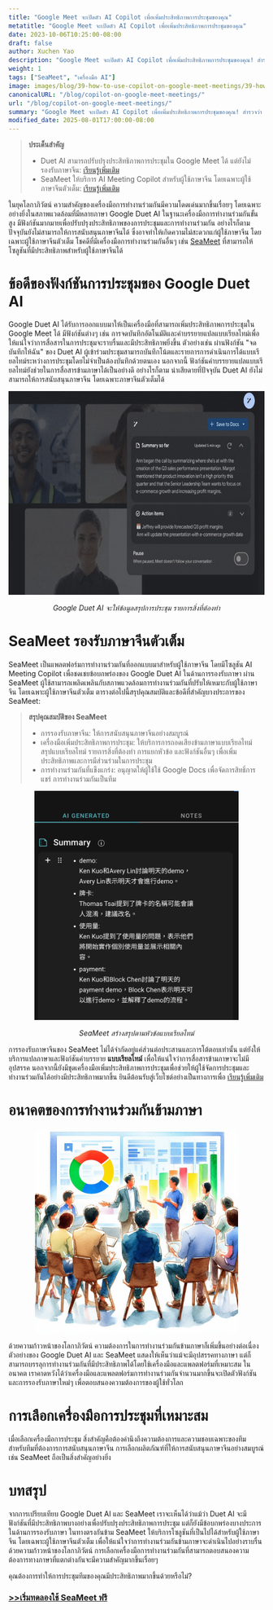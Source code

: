 ```yaml
---
title: "Google Meet จะเปิดตัว AI Copilot เพื่อเพิ่มประสิทธิภาพการประชุมของคุณ"
metatitle: "Google Meet จะเปิดตัว AI Copilot เพื่อเพิ่มประสิทธิภาพการประชุมของคุณ"
date: 2023-10-06T10:25:00-08:00
draft: false
author: Xuchen Yao
description: "Google Meet จะเปิดตัว AI Copilot เพื่อเพิ่มประสิทธิภาพการประชุมของคุณ! สำรวจว่า SeaMeet เติมเต็มข้อบกพร่องของ Google Duet AI ในด้านการรองรับภาษาจีนและประสิทธิภาพการประชุมได้อย่างไร และมอบประสบการณ์การทำงานร่วมกันที่สมบูรณ์ยิ่งขึ้นสำหรับผู้ใช้ภาษาจีนตัวเต็ม ขับเคลื่อนการทำงานร่วมกันข้ามภาษาไปข้างหน้า"
weight: 1
tags: ["SeaMeet", "เครื่องมือ AI"]
image: images/blog/39-how-to-use-copilot-on-google-meet-meetings/39-how-to-use-copilot-on-google-meet-meetings.jpeg
canonicalURL: "/blog/copilot-on-google-meet-meetings/"
url: "/blog/copilot-on-google-meet-meetings/"
summary: "Google Meet จะเปิดตัว AI Copilot เพื่อเพิ่มประสิทธิภาพการประชุมของคุณ! สำรวจว่า SeaMeet เติมเต็มข้อบกพร่องของ Google Duet AI ในด้านการรองรับภาษาจีนและประสิทธิภาพการประชุมได้อย่างไร และมอบประสบการณ์การทำงานร่วมกันที่สมบูรณ์ยิ่งขึ้นสำหรับผู้ใช้ภาษาจีนตัวเต็ม ขับเคลื่อนการทำงานร่วมกันข้ามภาษาไปข้างหน้า"
modified_date: 2025-08-01T17:00:00-08:00
---
```



> **ประเด็นสำคัญ**
> - Duet AI สามารถปรับปรุงประสิทธิภาพการประชุมใน Google Meet ได้ แต่ยังไม่รองรับภาษาจีน: [เรียนรู้เพิ่มเติม](https://workspace.google.com/blog/product-announcements/duet-ai-in-workspace-now-available)
> - SeaMeet ให้บริการ AI Meeting Copilot สำหรับผู้ใช้ภาษาจีน โดยเฉพาะผู้ใช้ภาษาจีนตัวเต็ม: [เรียนรู้เพิ่มเติม](https://meet.seasalt.ai/?utm_source=blog)

ในยุคโลกาภิวัตน์ ความสำคัญของเครื่องมือการทำงานร่วมกันมีความโดดเด่นมากขึ้นเรื่อยๆ โดยเฉพาะอย่างยิ่งในสภาพแวดล้อมที่มีหลายภาษา Google Duet AI ในฐานะเครื่องมือการทำงานร่วมกันขั้นสูง มีฟังก์ชันมากมายเพื่อปรับปรุงประสิทธิภาพของการประชุมและการทำงานร่วมกัน อย่างไรก็ตาม ปัจจุบันยังไม่สามารถให้การสนับสนุนภาษาจีนได้ ซึ่งอาจทำให้เกิดความไม่สะดวกแก่ผู้ใช้ภาษาจีน โดยเฉพาะผู้ใช้ภาษาจีนตัวเต็ม โชคดีที่มีเครื่องมือการทำงานร่วมกันอื่นๆ เช่น [SeaMeet](https://meet.seasalt.ai/?utm_source=blog) ที่สามารถให้โซลูชันที่มีประสิทธิภาพสำหรับผู้ใช้ภาษาจีนได้

# ข้อดีของฟังก์ชันการประชุมของ Google Duet AI

Google Duet AI ได้รับการออกแบบมาให้เป็นเครื่องมือที่สามารถเพิ่มประสิทธิภาพการประชุมใน Google Meet ได้ มีฟังก์ชันต่างๆ เช่น การจดบันทึกอัตโนมัติและคำบรรยายแปลแบบเรียลไทม์เพื่อให้แน่ใจว่าการสื่อสารในการประชุมจะราบรื่นและมีประสิทธิภาพยิ่งขึ้น ตัวอย่างเช่น ผ่านฟังก์ชัน "จดบันทึกให้ฉัน" ของ Duet AI ผู้เข้าร่วมประชุมสามารถบันทึกโน้ตและรายการการดำเนินการได้แบบเรียลไทม์ระหว่างการประชุมโดยไม่จำเป็นต้องบันทึกด้วยตนเอง นอกจากนี้ ฟังก์ชันคำบรรยายแปลแบบเรียลไทม์ยังช่วยในการสื่อสารข้ามภาษาได้เป็นอย่างดี อย่างไรก็ตาม น่าเสียดายที่ปัจจุบัน Duet AI ยังไม่สามารถให้การสนับสนุนภาษาจีน โดยเฉพาะภาษาจีนตัวเต็มได้

<center>
<img height="400px" src="/images/blog/39-how-to-use-copilot-on-google-meet-meetings/1-google-meet-summary.jpeg" alt="Google Duet AI จะให้ข้อมูลสรุปการประชุม รายการสิ่งที่ต้องทำ"/>

*Google Duet AI จะให้ข้อมูลสรุปการประชุม รายการสิ่งที่ต้องทำ*
</center>


# SeaMeet รองรับภาษาจีนตัวเต็ม

SeaMeet เป็นแพลตฟอร์มการทำงานร่วมกันที่ออกแบบมาสำหรับผู้ใช้ภาษาจีน โดยมีโซลูชัน AI Meeting Copilot เพื่อชดเชยข้อบกพร่องของ Google Duet AI ในด้านการรองรับภาษา ผ่าน SeaMeet ผู้ใช้สามารถเพลิดเพลินกับสภาพแวดล้อมการทำงานร่วมกันที่ปรับให้เหมาะกับผู้ใช้ภาษาจีน โดยเฉพาะผู้ใช้ภาษาจีนตัวเต็ม ตารางต่อไปนี้สรุปคุณสมบัติและข้อดีที่สำคัญบางประการของ SeaMeet:

> **สรุปคุณสมบัติของ SeaMeet**
> - การรองรับภาษาจีน: ให้การสนับสนุนภาษาจีนอย่างสมบูรณ์
> - เครื่องมือเพิ่มประสิทธิภาพการประชุม: ให้บริการการถอดเสียงข้ามภาษาแบบเรียลไทม์ สรุปแบบเรียลไทม์ รายการสิ่งที่ต้องทำ การแยกหัวข้อ และฟังก์ชันอื่นๆ เพื่อเพิ่มประสิทธิภาพและการมีส่วนร่วมในการประชุม
> - การทำงานร่วมกันที่แข็งแกร่ง: อนุญาตให้ผู้ใช้ใช้ Google Docs เพื่อจัดการสิทธิ์การแชร์ การทำงานร่วมกันเป็นทีม

<center>
<img height="450px" src="/images/blog/39-how-to-use-copilot-on-google-meet-meetings/2-實時產生主題式總結.png" alt="SeaMeet สร้างสรุปตามหัวข้อแบบเรียลไทม์"/>

*SeaMeet สร้างสรุปตามหัวข้อแบบเรียลไทม์*
</center>


การรองรับภาษาจีนของ SeaMeet ไม่ได้จำกัดอยู่แค่ส่วนต่อประสานและการโต้ตอบเท่านั้น แต่ยังให้บริการแปลภาษาและฟังก์ชันคำบรรยาย **แบบเรียลไทม์** เพื่อให้แน่ใจว่าการสื่อสารข้ามภาษาจะไม่มีอุปสรรค นอกจากนี้ยังมีชุดเครื่องมือเพิ่มประสิทธิภาพการประชุมเพื่อช่วยให้ผู้ใช้จัดการประชุมและทำงานร่วมกันได้อย่างมีประสิทธิภาพมากขึ้น ยินดีต้อนรับสู่เว็บไซต์อย่างเป็นทางการเพื่อ [เรียนรู้เพิ่มเติม](https://meet.seasalt.ai/?utm_source=blog)

# อนาคตของการทำงานร่วมกันข้ามภาษา

<center>
<img height="400px" src="/images/blog/39-how-to-use-copilot-on-google-meet-meetings/3-having-meeting.jpeg" alt="SeaMeet และอนาคตของการทำงานร่วมกันข้ามภาษา"/>

</center>

ด้วยความก้าวหน้าของโลกาภิวัตน์ ความต้องการในการทำงานร่วมกันข้ามภาษาก็เพิ่มขึ้นอย่างต่อเนื่อง ตัวอย่างของ Google Duet AI และ SeaMeet แสดงให้เห็นว่าแม้จะมีอุปสรรคทางภาษา แต่ก็สามารถบรรลุการทำงานร่วมกันที่มีประสิทธิภาพได้โดยใช้เครื่องมือและแพลตฟอร์มที่เหมาะสม ในอนาคต เราคาดหวังได้ว่าเครื่องมือและแพลตฟอร์มการทำงานร่วมกันจำนวนมากขึ้นจะเปิดตัวฟังก์ชันและการรองรับภาษาใหม่ๆ เพื่อตอบสนองความต้องการของผู้ใช้ทั่วโลก

# การเลือกเครื่องมือการประชุมที่เหมาะสม

เมื่อเลือกเครื่องมือการประชุม สิ่งสำคัญคือต้องคำนึงถึงความต้องการและความชอบเฉพาะของทีม สำหรับทีมที่ต้องการการสนับสนุนภาษาจีน การเลือกผลิตภัณฑ์ที่ให้การสนับสนุนภาษาจีนอย่างสมบูรณ์เช่น SeaMeet ถือเป็นสิ่งสำคัญอย่างยิ่ง

# บทสรุป

จากการเปรียบเทียบ Google Duet AI และ SeaMeet เราจะเห็นได้ว่าแม้ว่า Duet AI จะมีฟังก์ชันที่มีประสิทธิภาพบางอย่างเพื่อปรับปรุงประสิทธิภาพการประชุม แต่ก็ยังมีข้อบกพร่องบางประการในด้านการรองรับภาษา ในทางตรงกันข้าม SeaMeet ให้บริการโซลูชันที่เป็นไปได้สำหรับผู้ใช้ภาษาจีน โดยเฉพาะผู้ใช้ภาษาจีนตัวเต็ม เพื่อให้แน่ใจว่าการทำงานร่วมกันข้ามภาษาจะดำเนินไปอย่างราบรื่น ด้วยความก้าวหน้าของโลกาภิวัตน์ การเลือกเครื่องมือการทำงานร่วมกันที่สามารถตอบสนองความต้องการทางภาษาที่แตกต่างกันจะมีความสำคัญมากขึ้นเรื่อยๆ


คุณต้องการทำให้การประชุมทีมของคุณมีประสิทธิภาพมากขึ้นด้วยหรือไม่?

### [>>เริ่มทดลองใช้ SeaMeet ฟรี](https://meet.seasalt.ai/?utm_source=blog)